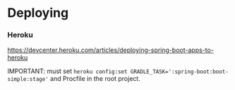 # Deploying

### Heroku

https://devcenter.heroku.com/articles/deploying-spring-boot-apps-to-heroku

IMPORTANT: must set `heroku config:set GRADLE_TASK=':spring-boot:boot-simple:stage'` and Procfile in the root project.